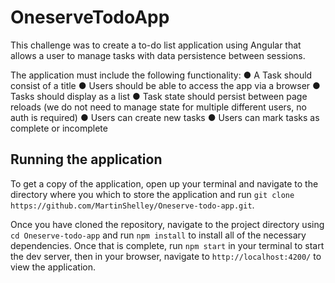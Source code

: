 # OneserveTodoApp

This challenge was to create a to-do list application using Angular that allows a user to manage tasks with data persistence between sessions.

The application must include the following functionality:
● A Task should consist of a title
● Users should be able to access the app via a browser
● Tasks should display as a list
● Task state should persist between page reloads (we do not need to manage state for multiple different users, no auth is required)
● Users can create new tasks
● Users can mark tasks as complete or incomplete

## Running the application

To get a copy of the application, open up your terminal and navigate to the directory where you which to store the application and run `git clone https://github.com/MartinShelley/Oneserve-todo-app.git`.

Once you have cloned the repository, navigate to the project directory using `cd Oneserve-todo-app` and run `npm install` to install all of the necessary dependencies. Once that is complete, run `npm start` in your terminal to start the dev server, then in your browser, navigate to `http://localhost:4200/` to view the application. 
